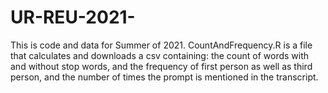 # UR-REU-2021-
This is code and data for Summer of 2021.
CountAndFrequency.R is a file that calculates and downloads a csv containing: the count of words with and without stop words, and the frequency of first person as well as third person, and the number of times the prompt is mentioned in the transcript. 
